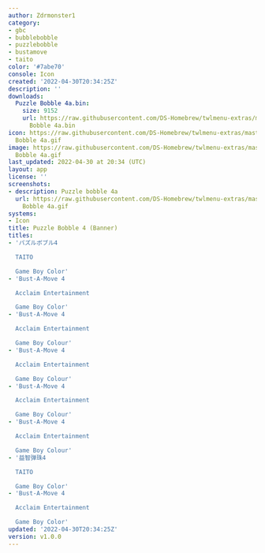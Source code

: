 ```yaml
---
author: Zdrmonster1
category:
- gbc
- bubblebobble
- puzzlebobble
- bustamove
- taito
color: '#7abe70'
console: Icon
created: '2022-04-30T20:34:25Z'
description: ''
downloads:
  Puzzle Bobble 4a.bin:
    size: 9152
    url: https://raw.githubusercontent.com/DS-Homebrew/twlmenu-extras/master/_nds/TWiLightMenu/icons/Puzzle
      Bobble 4a.bin
icon: https://raw.githubusercontent.com/DS-Homebrew/twlmenu-extras/master/_nds/TWiLightMenu/icons/gif/Puzzle
  Bobble 4a.gif
image: https://raw.githubusercontent.com/DS-Homebrew/twlmenu-extras/master/_nds/TWiLightMenu/icons/gif/Puzzle
  Bobble 4a.gif
last_updated: 2022-04-30 at 20:34 (UTC)
layout: app
license: ''
screenshots:
- description: Puzzle bobble 4a
  url: https://raw.githubusercontent.com/DS-Homebrew/twlmenu-extras/master/_nds/TWiLightMenu/icons/gif/Puzzle
    Bobble 4a.gif
systems:
- Icon
title: Puzzle Bobble 4 (Banner)
titles:
- 'パズルボブル4

  TAITO

  Game Boy Color'
- 'Bust-A-Move 4

  Acclaim Entertainment

  Game Boy Color'
- 'Bust-A-Move 4

  Acclaim Entertainment

  Game Boy Colour'
- 'Bust-A-Move 4

  Acclaim Entertainment

  Game Boy Colour'
- 'Bust-A-Move 4

  Acclaim Entertainment

  Game Boy Colour'
- 'Bust-A-Move 4

  Acclaim Entertainment

  Game Boy Colour'
- '益智弹珠4

  TAITO

  Game Boy Color'
- 'Bust-A-Move 4

  Acclaim Entertainment

  Game Boy Color'
updated: '2022-04-30T20:34:25Z'
version: v1.0.0
---
```

